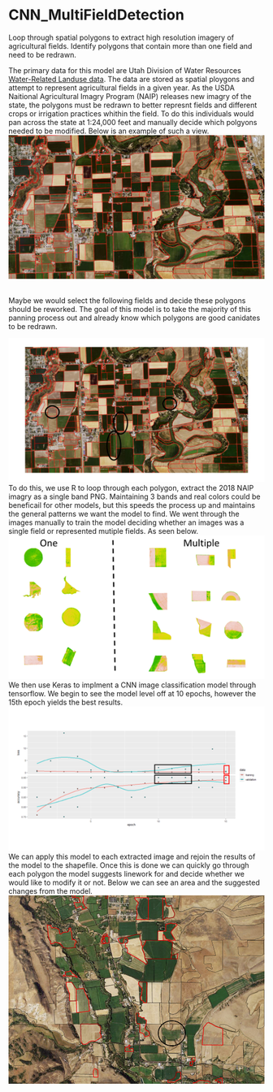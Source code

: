 # CNN_MultiFieldDetection
Loop through spatial polygons to extract high resolution imagery of agricultural fields. Identify polygons that contain more than one field and need to be redrawn. 

The primary data for this model are Utah Division of Water Resources <a href='https://dwre-utahdnr.opendata.arcgis.com/pages/wrlu'>Water-Related Landuse data</a>. The data are stored as spatial ploygons and attempt to represent agricultural fields in a given year. As the USDA Naitional Agricultural Imagry Program (NAIP) releases new imagry of the state, the polygons must be redrawn to better represnt fields and different crops or irrigation practices whithin the field. To do this individuals would pan across the state at 1:24,000 feet and manually decide which polgyons needed to be modified. Below is an example of such a view.
<img src="https://github.com/TMoore24/CNN_MultiFieldDetection/blob/main/ML_fig1.png" width="720"/>
<p><br>Maybe we would select the following fields and decide these polygons should be reworked. The goal of this model is to take the majority of this panning process out and already know which polygons are good canidates to be redrawn.</p>
<img src="https://github.com/TMoore24/CNN_MultiFieldDetection/blob/main/ML_fig2.png"/>
To do this, we use R to loop through each polygon, extract the 2018 NAIP imagry as a single band PNG. Maintaining 3 bands and real colors could be beneficail for other models, but this speeds the process up and maintains the general patterns we want the model to find. We went through the images manually to train the model deciding whether an images was a single field or represented mutiple fields. As seen below.
<img src="https://github.com/TMoore24/CNN_MultiFieldDetection/blob/main/ML_fig3.png"/>
We then use Keras to implment a CNN image classification model through tensorflow. We begin to see the model level off at 10 epochs, however the 15th epoch yields the best results.
<img src="https://github.com/TMoore24/CNN_MultiFieldDetection/blob/main/ML_fig4.png"/>
We can apply this model to each extracted image and rejoin the results of the model to the shapefile. Once this is done we can quickly go through each polygon the model suggests linework for and decide whether we would like to modify it or not. Below we can see an area and the suggested changes from the model. 
<img src="https://github.com/TMoore24/CNN_MultiFieldDetection/blob/main/ML_fig5.png"/>
